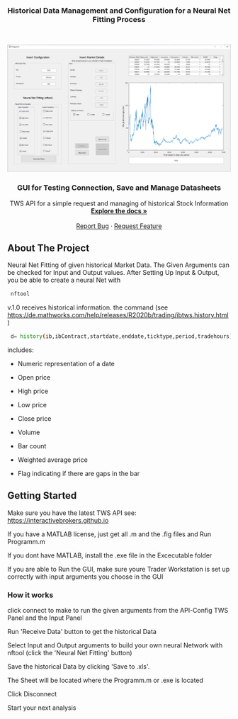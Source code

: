 
  <h3 align="center">Historical Data Management and Configuration for a Neural Net Fitting Process </h3>





<!-- PROJECT LOGO -->
<br />
<p align="center">
  <a href="https://github.com/ecschuetz/TWS-API-Historical-Data-Manager">
    <img src="images/ConfigTable.png" alt="Logo">
  </a>

  <h3 align="center">GUI for Testing Connection, Save and Manage Datasheets</h3>

  <p align="center">
    TWS API for a simple request and managing of historical Stock Information
    <br />
    <a href="https://github.com/ecschuetz/TWS-API-Historical-Data-Manager"><strong>Explore the docs »</strong></a>
    <br />
    <br />
      <a href="https://github.com/ecschuetz/TWS-API-Historical-Data-Manager/issues">Report Bug</a>
    ·
    <a href="https://github.com/ecschuetz/TWS-API-Historical-Data-Manager/issues">Request Feature</a>
  </p>
</p>




<!-- ABOUT THE PROJECT -->
## About The Project

Neural Net Fitting of given historical Market Data. The Given Arguments can be checked for Input and Output values. After Setting Up Input & Output, you be able to create a neural Net with
```sh
 nftool
  ```

v.1.0 receives historical information.
the command (see https://de.mathworks.com/help/releases/R2020b/trading/ibtws.history.html)
```sh
 d= history(ib,ibContract,startdate,enddate,ticktype,period,tradehours)
  ```
  includes: 

- Numeric representation of a date

- Open price

- High price

- Low price

- Close price

- Volume

- Bar count

- Weighted average price

- Flag indicating if there are gaps in the bar









<!-- GETTING STARTED -->
## Getting Started
Make sure you have the latest TWS API see: https://interactivebrokers.github.io

If you have a MATLAB license, just get all .m and the .fig files and Run Programm.m

If you dont have MATLAB, install the .exe file in the Excecutable folder

If you are able to Run the GUI, make sure youre Trader Workstation is set up correctly with input arguments you choose in the GUI

### How it works

click connect to make to run the given arguments from the API-Config TWS Panel and the Input Panel

Run 'Receive Data' button to get the historical Data

Select Input and Output arguments to build your own neural Network with nftool (click the 'Neural Net Fitting' button)

Save the historical Data by clicking 'Save to .xls'.

The Sheet will be located where the Programm.m or .exe is located

Click Disconnect 

Start your next analysis

